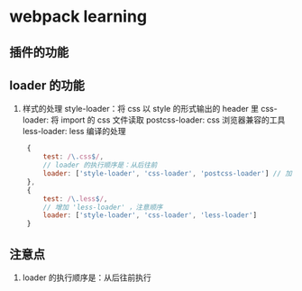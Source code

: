 # webpack learning

## 插件的功能

## loader 的功能

1. 样式的处理
   style-loader：将 css 以 style 的形式输出的 header 里
   css-loader: 将 import 的 css 文件读取
   postcss-loader: css 浏览器兼容的工具
   less-loader: less 编译的处理

   ```js
    {
        test: /\.css$/,
        // loader 的执行顺序是：从后往前
        loader: ['style-loader', 'css-loader', 'postcss-loader'] // 加了 postcss
    },
    {
        test: /\.less$/,
        // 增加 'less-loader' ，注意顺序
        loader: ['style-loader', 'css-loader', 'less-loader']
    }
   ```

## 注意点

1. loader 的执行顺序是：从后往前执行
